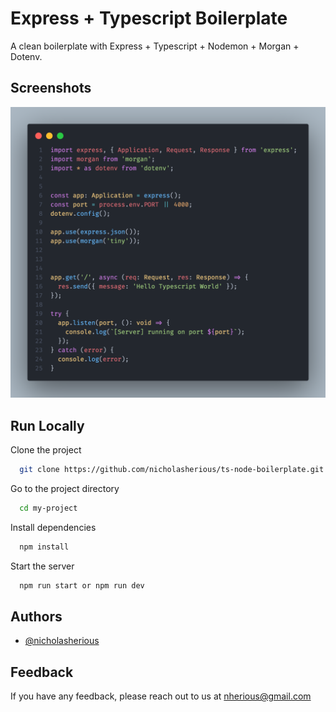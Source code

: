 # Express + Typescript Boilerplate

A clean boilerplate with Express + Typescript + Nodemon + Morgan + Dotenv.

## Screenshots

![Screenshot](screenshot.png)

## Run Locally

Clone the project

```bash
  git clone https://github.com/nicholasherious/ts-node-boilerplate.git
```

Go to the project directory

```bash
  cd my-project
```

Install dependencies

```bash
  npm install
```

Start the server

```bash
  npm run start or npm run dev
```

## Authors

- [@nicholasherious](https://www.github.com/nicholasherious)

## Feedback

If you have any feedback, please reach out to us at nherious@gmail.com
